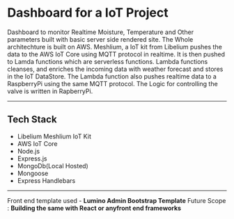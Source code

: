 # Dashboard for a IoT Project

Dashboard to monitor Realtime Moisture, Temperature and Other parameters built with basic server side rendered site. The Whole architechture is built on AWS. Meshlium, a IoT kit from Libelium pushes the data to the AWS IoT Core using MQTT protocol in realtime. It is then pushed to Lamda functions which are serverless functions. Lambda functions cleanses, and enriches the incoming data with weather forecast and stores in the IoT DataStore. The Lambda function also pushes realtime data to a RaspberryPi using the same MQTT protocol. The Logic for controlling the valve is written in RapberryPi.

---

## Tech Stack
- Libelium Meshlium IoT Kit
- AWS IoT Core
- Node.js
- Express.js
- MongoDb(Local Hosted)
- Mongoose
- Express Handlebars

---

Front end template used - **Lumino Admin Bootstrap Template**
Future Scope : **Building the same with React or anyfront end frameworks**
